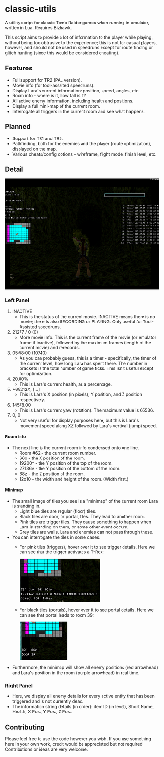 # classic-utils
A utility script for classic Tomb Raider games when running in emulator, written in Lua. Requires Bizhawk.

This script aims to provide a lot of information to the player while playing, without being too obtrusive to the experience; this is not for casual players, however, and should not be used in speedruns except for route finding or glitch hunting (since this would be considered cheating).

## Features
* Full support for TR2 (PAL version).
* Movie info (for tool-asssited speedruns).
* Display Lara's current information: position, speed, angles, etc.
* Room info - where is it, how tall is it?
* All active enemy information, including health and positions.
* Display a full mini-map of the current room. 
* Interrogate all triggers in the current room and see what happens.

## Planned
* Support for TR1 and TR3. 
* Pathfinding, both for the enemies and the player (route optimization), displayed on the map.
* Various cheats/config options - wireframe, flight mode, finish level, etc.

## Detail
![screenshot](images/great-wall.png "The Great Wall")

### Left Panel
1. INACTIVE 
    * This is the status of the current movie. INACTIVE means there is no movie; there is also RECORDING or PLAYING. Only useful for Tool-Assisted speedruns.
2. 21277 / 0 (0)
    * More movie info. This is the current frame of the movie (or emulator frame if inactive), followed by the maximum frames (length of the current movie) and rerecords.
3. 05:58:00 (10740)
    * As you can probably guess, this is a timer - specifically, the timer of the current level, how long Lara has spent there. The number in brackets is the total number of game ticks. This isn't useful except for optimization.
4. 20.00% 
    * This is Lara's current health, as a percentage.
5. +69212X, [...]
    * This is Lara's X position (in pixels), Y position, and Z position respectively.
6. 14578.00 
    * This is Lara's current yaw (rotation). The maximum value is 65536.
7. 0, 0
    * Not very useful for display purposes here, but this is Lara's movement speed along XZ followed by Lara's vertical (jump) speed.

#### Room info
* The next line is the current room info condensed onto one line. 
    * Room #62 - the current room number.
    * 66x - the X position of the room.
    * 19200^ - the Y position of the top of the room.
    * 27136v - the Y position of the bottom of the room.
    * 68z - the Z position of the room.
    * 12x10 - the width and height of the room. (Width first.)

#### Minimap
* The small image of tiles you see is a "minimap" of the current room Lara is standing in.
    * Light blue tiles are regular (floor) tiles.
    * Black tiles are door, or portal, tiles. They lead to another room.
    * Pink tiles are trigger tiles. They cause something to happen when Lara is standing on them, or some other event occurs.
    * Grey tiles are walls. Lara and enemies can not pass through these.
* You can interrogate the tiles in some cases.
    * For pink tiles (triggers), hover over it to see trigger details. Here we can see that the trigger activates a T-Rex:

        ![screenshot](images/trigger-info.PNG "Trigger info")
    * For black tiles (portals), hover over it to see portal details. Here we can see that portal leads to room 39:

        ![screenshot](images/door-info.PNG "Trigger info")
* Furthermore, the minimap will show all enemy positions (red arrowhead) and Lara's position in the room (purple arrowhead) in real time.


### Right Panel
* Here, we display all enemy details for every active entity that has been triggered and is not currently dead.
* The information string details (in order): item ID (in level), Short Name, Health, X Pos., Y Pos., Z Pos..

## Contributing
Please feel free to use the code however you wish. If you use something here in your own work, credit would be appreciated but not required. Contributions or ideas are very welcome.